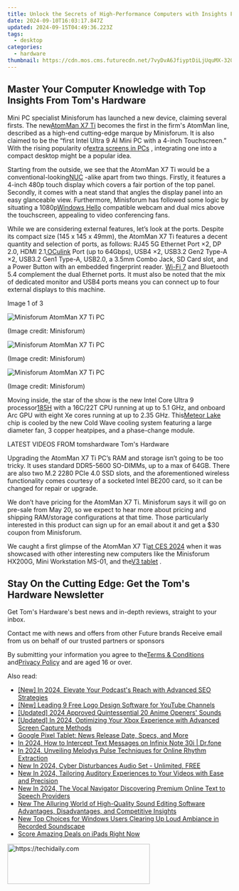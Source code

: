 ```yaml
---
title: Unlock the Secrets of High-Performance Computers with Insights From TomHardware
date: 2024-09-10T16:03:17.847Z
updated: 2024-09-15T04:49:36.223Z
tags:
  - desktop
categories:
  - hardware
thumbnail: https://cdn.mos.cms.futurecdn.net/7vyDvA6JfiyptDiLjUquMX-320-80.jpg
---
```


## Master Your Computer Knowledge with Top Insights From Tom's Hardware

Mini PC specialist Minisforum has launched a new device, claiming several firsts. The new[AtomMan X7 Ti](https://www.minisforum.com/page/x7ti/index.html?lang=en) becomes the first in the firm's AtomMan line, described as a high-end cutting-edge marque by Minisforum. It is also claimed to be the “first Intel Ultra 9 AI Mini PC with a 4-inch Touchscreen.” With the rising popularity of[extra screens in PCs](https://www.tomshardware.com/pc-components/cooling/hands-on-lian-lis-lcd-screen-fans-turn-heads-and-are-surprisingly-affordable-but-not-as-configurable-as-id-like) , integrating one into a compact desktop might be a popular idea.

 Starting from the outside, we see that the AtomMan X7 Ti would be a conventional-looking[NUC](https://www.tomshardware.com/news/asus-gets-license-to-make-intel-nucs) \-alike apart from two things. Firstly, it features a 4-inch 480p touch display which covers a fair portion of the top panel. Secondly, it comes with a neat stand that angles the display panel into an easy glanceable view. Furthermore, Minisforum has followed some logic by situating a 1080p[Windows Hello](https://www.tomshardware.com/news/windows-hello-fido2-certification-may-update-microsoft,39261.html) compatible webcam and dual mics above the touchscreen, appealing to video conferencing fans.

 While we are considering external features, let’s look at the ports. Despite its compact size (145 x 145 x 49mm), the AtomMan X7 Ti features a decent quantity and selection of ports, as follows: RJ45 5G Ethernet Port ×2, DP 2.0, HDMI 2.1,[OCulink](https://www.tomshardware.com/news/worlds-first-oculink-usb-4-egpu-with-radeor-rx-7600m-xt) Port (up to 64Gbps), USB4 ×2, USB3.2 Gen2 Type-A ×2, USB3.2 Gen1 Type-A, USB2.0, a 3.5mm Combo Jack, SD Card slot, and a Power Button with an embedded fingerprint reader. [Wi-Fi 7](https://www.tomshardware.com/news/wi-fi-7-faq) and Bluetooth 5.4 complement the dual Ethernet ports. It must also be noted that the mix of dedicated monitor and USB4 ports means you can connect up to four external displays to this machine.

 Image 1 of 3

![Minisforum AtomMan X7 Ti PC](https://vanilla.futurecdn.net/cyclingnews/media/img/missing-image.svg)

 (Image credit: Minisforum)

![Minisforum AtomMan X7 Ti PC](https://vanilla.futurecdn.net/cyclingnews/media/img/missing-image.svg)

 (Image credit: Minisforum)

![Minisforum AtomMan X7 Ti PC](https://vanilla.futurecdn.net/cyclingnews/media/img/missing-image.svg)

 (Image credit: Minisforum)

 Moving inside, the star of the show is the new Intel Core Ultra 9 processor[185H](https://www.intel.com/content/www/us/en/products/sku/236849/intel-core-ultra-9-processor-185h-24m-cache-up-to-5-10-ghz/specifications.html) with a 16C/22T CPU running at up to 5.1 GHz, and onboard Arc GPU with eight Xe cores running at up to 2.35 GHz. This[Meteor Lake](https://www.tomshardware.com/news/intel-details-core-ultra-meteor-lake-architecture-launches-december-14) chip is cooled by the new Cold Wave cooling system featuring a large diameter fan, 3 copper heatpipes, and a phase-change module.

 LATEST VIDEOS FROM tomshardware Tom's Hardware

 Upgrading the AtomMan X7 Ti PC’s RAM and storage isn’t going to be too tricky. It uses standard DDR5-5600 SO-DIMMs, up to a max of 64GB. There are also two M.2 2280 PCIe 4.0 SSD slots, and the aforementioned wireless functionality comes courtesy of a socketed Intel BE200 card, so it can be changed for repair or upgrade.

 We don’t have pricing for the AtomMan X7 Ti. Minisforum says it will go on pre-sale from May 20, so we expect to hear more about pricing and shipping RAM/storage configurations at that time. Those particularly interested in this product can sign up for an email about it and get a $30 coupon from Minisforum.

 We caught a first glimpse of the AtomMan X7 Ti[at CES 2024](https://www.tomshardware.com/desktops/mini-pcs/minisforum-first-intel-core-ultra-mini-pc-amd-rx-7600M-xt-mini-pc) when it was showcased with other interesting new computers like the Minisforum HX200G, Mini Workstation MS-01, and the[V3 tablet](https://www.tomshardware.com/tablets/minisforum-v3-tablet-arrives-the-worlds-first-amd-ryzen-7-8840u-powered-surface-clone) .

## Stay On the Cutting Edge: Get the Tom's Hardware Newsletter

 Get Tom's Hardware's best news and in-depth reviews, straight to your inbox.

 Contact me with news and offers from other Future brands  Receive email from us on behalf of our trusted partners or sponsors

 By submitting your information you agree to the[Terms & Conditions](https://futureplc.com/terms-conditions/) and[Privacy Policy](https://futureplc.com/privacy-policy/) and are aged 16 or over.

<ins class="adsbygoogle"
     style="display:block"
     data-ad-format="autorelaxed"
     data-ad-client="ca-pub-7571918770474297"
     data-ad-slot="1223367746"></ins>

<ins class="adsbygoogle"
     style="display:block"
     data-ad-client="ca-pub-7571918770474297"
     data-ad-slot="8358498916"
     data-ad-format="auto"
     data-full-width-responsive="true"></ins>

<span class="atpl-alsoreadstyle">Also read:</span>
<div><ul>
<li><a href="https://vp-tips.techidaily.com/new-in-2024-elevate-your-podcasts-reach-with-advanced-seo-strategies/"><u>[New] In 2024, Elevate Your Podcast's Reach with Advanced SEO Strategies</u></a></li>
<li><a href="https://youtube-data.techidaily.com/eading-9-free-logo-design-software-for-youtube-channels/"><u>[New] Leading 9 Free Logo Design Software for YouTube Channels</u></a></li>
<li><a href="https://fox-blue.techidaily.com/updated-2024-approved-quintessential-20-anime-openers-sounds/"><u>[Updated] 2024 Approved Quintessential 20 Anime Openers' Sounds</u></a></li>
<li><a href="https://screen-capture.techidaily.com/updated-in-2024-optimizing-your-xbox-experience-with-advanced-screen-capture-methods/"><u>[Updated] In 2024, Optimizing Your Xbox Experience with Advanced Screen Capture Methods</u></a></li>
<li><a href="https://technical-tips.techidaily.com/google-pixel-tablet-news-release-date-specs-and-more/"><u>Google Pixel Tablet: News Release Date, Specs, and More</u></a></li>
<li><a href="https://android-location-track.techidaily.com/in-2024-how-to-intercept-text-messages-on-infinix-note-30i-drfone-by-drfone-virtual-android/"><u>In 2024, How to Intercept Text Messages on Infinix Note 30i | Dr.fone</u></a></li>
<li><a href="https://audio-shaping.techidaily.com/in-2024-unveiling-melodys-pulse-techniques-for-online-rhythm-extraction/"><u>In 2024, Unveiling Melodys Pulse Techniques for Online Rhythm Extraction</u></a></li>
<li><a href="https://audio-shaping.techidaily.com/new-in-2024-cyber-disturbances-audio-set-unlimited-free/"><u>New In 2024, Cyber Disturbances Audio Set - Unlimited, FREE</u></a></li>
<li><a href="https://audio-shaping.techidaily.com/new-in-2024-tailoring-auditory-experiences-to-your-videos-with-ease-and-precision/"><u>New In 2024, Tailoring Auditory Experiences to Your Videos with Ease and Precision</u></a></li>
<li><a href="https://audio-shaping.techidaily.com/new-in-2024-the-vocal-navigator-discovering-premium-online-text-to-speech-providers/"><u>New In 2024, The Vocal Navigator Discovering Premium Online Text to Speech Providers</u></a></li>
<li><a href="https://audio-shaping.techidaily.com/new-the-alluring-world-of-high-quality-sound-editing-software-advantages-disadvantages-and-competitive-insights/"><u>New The Alluring World of High-Quality Sound Editing Software Advantages, Disadvantages, and Competitive Insights</u></a></li>
<li><a href="https://audio-shaping.techidaily.com/new-top-choices-for-windows-users-clearing-up-loud-ambiance-in-recorded-soundscape/"><u>New Top Choices for Windows Users Clearing Up Loud Ambiance in Recorded Soundscape</u></a></li>
<li><a href="https://techtrends.techidaily.com/score-amazing-deals-on-ipads-right-now/"><u>Score Amazing Deals on iPads Right Now</u></a></li>
</ul></div>

<!-- affiliate ads begin -->
<a href="https://bluettius.sjv.io/c/5597632/2139113/17108" target="_top" id="2139113">
  <img src="//a.impactradius-go.com/display-ad/17108-2139113" border="0" alt="https://techidaily.com" width="320" height="90"/>
</a>
<img height="0" width="0" src="https://bluettius.sjv.io/i/5597632/2139113/17108" style="position:absolute;visibility:hidden;" border="0" />
<!-- affiliate ads end -->


